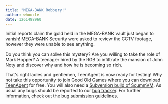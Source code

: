 ```yaml
---
title: "MEGA-BANK Robbery!"
author: whoozle
date: 1261488960
---
```


Initial reports claim the gold held in the MEGA-BANK vault just began to vanish! MEGA-BANK Security were asked to review the CCTV footage, however they were unable to see anything.

Do you think you can solve this mystery? Are you willing to take the role of Mark Hopper? A teenager hired by the RGB to infiltrate the mansion of John Noty and discover why and how he is becoming so rich.

That's right ladies and gentlemen, TeenAgent is now ready for testing! Why not take this opportunity to join Good Old Games where you can download [TeenAgent](http://www.gog.com/en/gamecard/teenagent/?pp=22d200f8670dbdb3e253a90eee5098477c95c23d) for free. You will also need a [Subversion build of ScummVM](/downloads/#daily). As usual any bugs should be reported to our [bug tracker](http://bugs.scummvm.org/). For further information, check out the [bug submission guidelines](/faq/#question.report-bugs).
